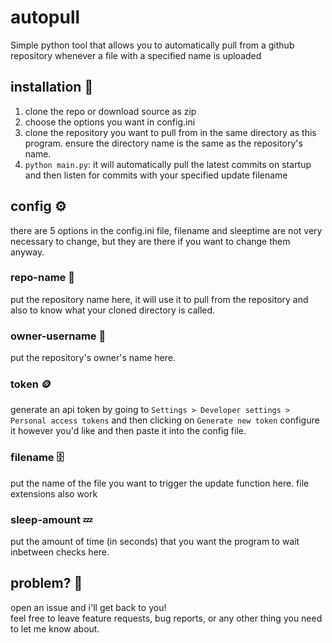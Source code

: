 # autopull
Simple python tool that allows you to automatically pull from a github repository whenever a file with a specified name is uploaded
## installation 📲
1. clone the repo or download source as zip
2. choose the options you want in config.ini
3. clone the repository you want to pull from in the same directory as this program. ensure the directory name is the same as the repository's name.
4. `python main.py`: it will automatically pull the latest commits on startup and then listen for commits with your specified update filename
## config ⚙️
there are 5 options in the config.ini file, filename and sleeptime are not very necessary to change, but they are there if you want to change them anyway.  
### repo-name 📂
put the repository name here, it will use it to pull from the repository and also to know what your cloned directory is called.
### owner-username 🥶
put the repository's owner's name here.
### token 🪙
generate an api token by going to `Settings > Developer settings > Personal access tokens` and then clicking on `Generate new token` configure it however you'd like and then paste it into the config file.
### filename 🗄️
put the name of the file you want to trigger the update function here. file extensions also work
### sleep-amount 💤
put the amount of time (in seconds) that you want the program to wait inbetween checks here.

## problem? 🤖
open an issue and i'll get back to you!  
feel free to leave feature requests, bug reports, or any other thing you need to let me know about.
